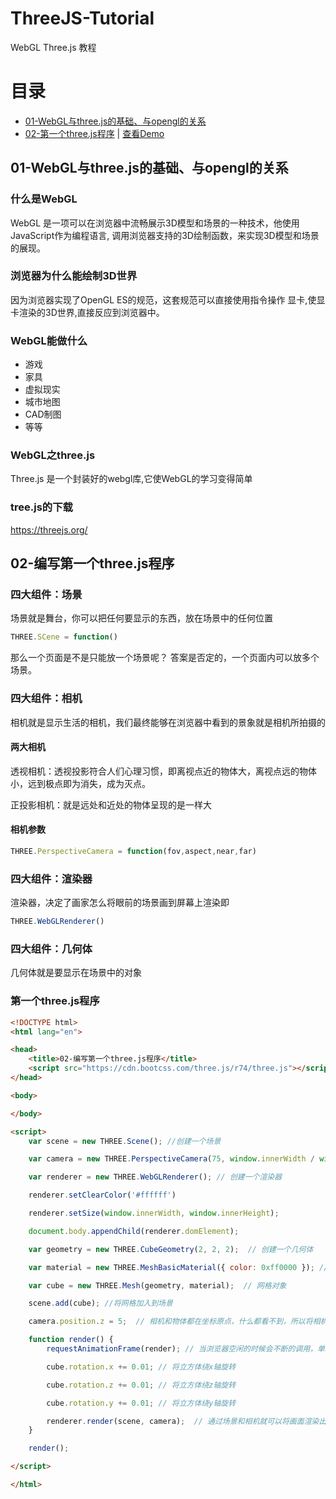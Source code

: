 # ThreeJS-Tutorial
WebGL  Three.js 教程


# 目录
- [01-WebGL与three.js的基础、与opengl的关系](#01)
- [02-第一个three.js程序](#02)  | [查看Demo](https://ankerleng.github.io/ThreeJS-Tutorial/02-编写第一个three.js程序.html)

<h2 id="01">01-WebGL与three.js的基础、与opengl的关系</h2>

### 什么是WebGL
WebGL 是一项可以在浏览器中流畅展示3D模型和场景的一种技术，他使用JavaScript作为编程语言, 调用浏览器支持的3D绘制函数，来实现3D模型和场景的展现。

### 浏览器为什么能绘制3D世界
因为浏览器实现了OpenGL ES的规范，这套规范可以直接使用指令操作
显卡,使显卡渲染的3D世界,直接反应到浏览器中。

### WebGL能做什么
- 游戏
- 家具
- 虚拟现实
- 城市地图
- CAD制图
- 等等

### WebGL之three.js

Three.js 是一个封装好的webgl库,它使WebGL的学习变得简单

### tree.js的下载
https://threejs.org/

<h2 id="02">02-编写第一个three.js程序</h2> 

### 四大组件：场景
场景就是舞台，你可以把任何要显示的东西，放在场景中的任何位置
```javascript
THREE.SCene = function()
```

那么一个页面是不是只能放一个场景呢？ 答案是否定的，一个页面内可以放多个场景。

### 四大组件：相机
相机就是显示生活的相机，我们最终能够在浏览器中看到的景象就是相机所拍摄的

#### 两大相机
透视相机：透视投影符合人们心理习惯，即离视点近的物体大，离视点远的物体小，远到极点即为消失，成为灭点。

正投影相机：就是远处和近处的物体呈现的是一样大

#### 相机参数
```javascript
THREE.PerspectiveCamera = function(fov,aspect,near,far)
```

### 四大组件：渲染器

渲染器，决定了画家怎么将眼前的场景画到屏幕上渲染即
```javascript
THREE.WebGLRenderer()
```

### 四大组件：几何体
几何体就是要显示在场景中的对象


### 第一个three.js程序
```html
<!DOCTYPE html>
<html lang="en">

<head>
    <title>02-编写第一个three.js程序</title>
    <script src="https://cdn.bootcss.com/three.js/r74/three.js"></script>
</head>

<body>

</body>

<script>
    var scene = new THREE.Scene(); //创建一个场景

    var camera = new THREE.PerspectiveCamera(75, window.innerWidth / window.innerHeight, 1, 1000); //创建一个相机

    var renderer = new THREE.WebGLRenderer(); // 创建一个渲染器

    renderer.setClearColor('#ffffff')

    renderer.setSize(window.innerWidth, window.innerHeight);

    document.body.appendChild(renderer.domElement); 

    var geometry = new THREE.CubeGeometry(2, 2, 2);  // 创建一个几何体

    var material = new THREE.MeshBasicMaterial({ color: 0xff0000 }); // 添加一个基础材质， 如果没有材质立方体几乎看不到

    var cube = new THREE.Mesh(geometry, material);  // 网格对象

    scene.add(cube); //将网格加入到场景

    camera.position.z = 5;  // 相机和物体都在坐标原点，什么都看不到，所以将相机移动位置

    function render() {
        requestAnimationFrame(render); // 当浏览器空闲的时候会不断的调用，单线程。 不至于卡死

        cube.rotation.x += 0.01; // 将立方体绕x轴旋转

        cube.rotation.z += 0.01; // 将立方体绕z轴旋转

        cube.rotation.y += 0.01; // 将立方体绕y轴旋转

        renderer.render(scene, camera);  // 通过场景和相机就可以将画面渲染出来
    }

    render();

</script>

</html>
```
